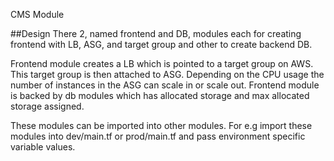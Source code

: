 CMS Module

##Design
There 2, named frontend and DB, modules each for creating frontend with LB, ASG, and target group and other to create backend DB.

Frontend module creates a LB which is pointed to a target group on AWS. This target group is then attached to ASG.
Depending on the CPU usage the number of instances in the ASG can scale in or scale out. 
Frontend module is backed by db modules which has allocated storage and max allocated storage assigned.

These modules can be imported into other modules. For e.g import these modules into dev/main.tf or prod/main.tf and pass environment specific variable values.
